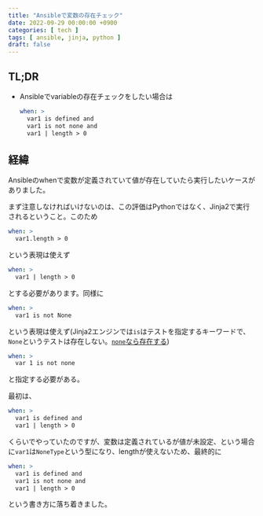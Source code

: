 ```yaml
---
title: "Ansibleで変数の存在チェック"
date: 2022-09-29 00:00:00 +0900
categories: [ tech ]
tags: [ ansible, jinja, python ]
draft: false
---
```


## TL;DR

* Ansibleでvariableの存在チェックをしたい場合は
  ```yaml
  when: >
    var1 is defined and
    var1 is not none and
    var1 | length > 0
  ```

## 経緯

Ansibleのwhenで変数が定義されていて値が存在していたら実行したいケースがありました。

まず注意しなければいけないのは、この評価はPythonではなく、Jinja2で実行されるということ。このため

```yaml
when: >
  var1.length > 0
```

という表現は使えず

```yaml
when: >
  var1 | length > 0
```

とする必要があります。同様に

```yaml
when: >
  var1 is not None
```

という表現は使えず(Jinja2エンジンでは`is`はテストを指定するキーワードで、`None`というテストは存在しない。[`none`なら存在する](https://jinja.palletsprojects.com/en/3.0.x/templates/#jinja-tests.none))

```yaml
when: >
  var 1 is not none
```

と指定する必要がある。


最初は、

```yaml
when: >
  var1 is defined and
  var1 | length > 0
```

くらいでやっていたのですが、変数は定義されているが値が未設定、という場合に`var1`は`NoneType`という型になり、lengthが使えないため、最終的に

```yaml
when: >
  var1 is defined and
  var1 is not none and
  var1 | length > 0
```

という書き方に落ち着きました。
